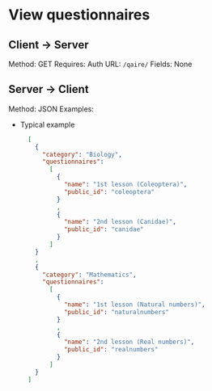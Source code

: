 # View questionnaires

## Client -> Server
Method: GET
Requires: Auth
URL: `/qaire/`
Fields: None

## Server -> Client
Method: JSON
Examples:
* Typical example

  ```json
    [
      {
        "category": "Biology",
        "questionnaires":
          [
            {
              "name": "1st lesson (Coleoptera)",
              "public_id": "coleoptera"
            }
            ,
            {
              "name": "2nd lesson (Canidae)",
              "public_id": "canidae"
            }
          ]
      }
      ,
      {
        "category": "Mathematics",
        "questionnaires":
          [
            {
              "name": "1st lesson (Natural numbers)",
              "public_id": "naturalnumbers"
            }
            ,
            {
              "name": "2nd lesson (Real numbers)",
              "public_id": "realnumbers"
            }
          ]
      }
    ]
  ```

